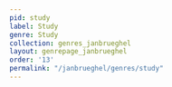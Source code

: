 ```yaml
---
pid: study
label: Study
genre: Study
collection: genres_janbrueghel
layout: genrepage_janbrueghel
order: '13'
permalink: "/janbrueghel/genres/study"
---
```

